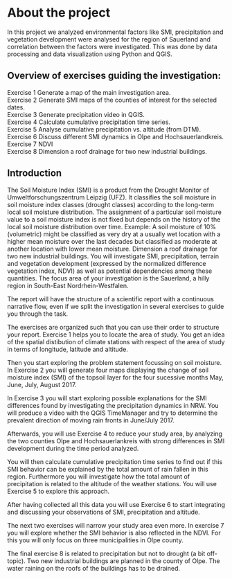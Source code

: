 # About the project

In this project we analyzed environmental factors like SMI, precipitation and vegetation development were analysed for the region of Sauerland and correlation between the factors were
investigated. This was done by data processing and data visualization using Python and QGIS.

## Overview of exercises guiding the investigation:

Exercise 1 Generate a map of the main investigation area.  
Exercise 2 Generate SMI maps of the counties of interest for the selected dates.  
Exercise 3 Generate precipitation video in QGIS.  
Exercise 4 Calculate cumulative precipitation time series.  
Exercise 5 Analyse cumulative precipitation vs. altitude (from DTM).  
Exercise 6 Discuss different SMI dynamics in Olpe and Hochsauerlandkreis.  
Exercise 7 NDVI  
Exercise 8 Dimension a roof drainage for two new industrial buildings.  

## Introduction

The Soil Moisture Index (SMI) is a product from the Drought Monitor of Umweltforschungszentrum Leipzig (UFZ). It classifies the soil moisture in soil moisture index classes (drought classes) according to the long-term local soil moisture distribution. The assignment of a particular soil moisture value to a soil moisture index is not fixed but depends on the history of the local soil moisture distribution over time. Example: A soil moisture of 10% (volumetric) might be classified as very dry at a usually wet location with a higher mean moisture over the last decades but classified as moderate at another location with lower mean moisture. Dimension a roof drainage for two new industrial buildings. You will investigate SMI, precipitation, terrain and vegetation development (expressed by the normalized difference vegetation index, NDVI) as well as potential dependencies among these quantities. The focus area of your investigation is the Sauerland, a hilly region in South-East Nordrhein-Westfalen.

The report will have the structure of a scientific report with a continuous narrative flow, even if we split the investigation in several exercises to guide you through the task.

The exercises are organized such that you can use their order to structure your report. Exercise 1 helps you to locate the area of study. You get an idea of the spatial distibution of climate stations with respect of the area of study in terms of longitude, latitude and altitude.

Then you start exploring the problem statement focussing on soil moisture. In Exercise 2 you will generate four maps displaying the change of soil moisture index (SMI) of the topsoil layer for the four sucessive months May, June, July, August 2017.

In Exercise 3 you will start exploring possible explanations for the SMI differences found by investigating the precipitation dynamics in NRW. You will produce a video with the QGIS TimeManager and try to determine the prevalent direction of moving rain fronts in June/July 2017.

Afterwards, you will use Exercise 4 to reduce your study area, by analyzing the two counties Olpe and Hochsauerlankreis with strong differences in SMI development during the time period analyzed.

You will then calculate cumulative precipitation time series to find out if this SMI behavior can be explained by the total amount of rain fallen in this region. Furthermore you will investigate how the total amount of precipitation is related to the altitude of the weather stations. You will use Exercise 5 to explore this approach.

After having collected all this data you will use Exercise 6 to start integrating and discussing your observations of SMI, precipitation and altitude.

The next two exercises will narrow your study area even more. In exercise 7 you will explore whether the SMI behavior is also reflected in the NDVI. For this you will only focus on three municipalities in Olpe county.

The final exercise 8 is related to precipitation but not to drought (a bit off-topic). Two new industrial buildings are planned in the county of Olpe. The water raining on the roofs of the buildings has to be drained.

